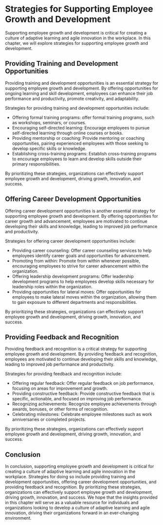 Strategies for Supporting Employee Growth and Development
================================================================================================================

Supporting employee growth and development is critical for creating a culture of adaptive learning and agile innovation in the workplace. In this chapter, we will explore strategies for supporting employee growth and development.

Providing Training and Development Opportunities
------------------------------------------------

Providing training and development opportunities is an essential strategy for supporting employee growth and development. By offering opportunities for ongoing learning and skill development, employees can enhance their job performance and productivity, promote creativity, and adaptability.

Strategies for providing training and development opportunities include:

* Offering formal training programs: offer formal training programs, such as workshops, seminars, or courses.
* Encouraging self-directed learning: Encourage employees to pursue self-directed learning through online courses or books.
* Providing mentorship or coaching: Provide mentoring or coaching opportunities, pairing experienced employees with those seeking to develop specific skills or knowledge.
* Establishing cross-training programs: Establish cross-training programs to encourage employees to learn and develop skills outside their primary responsibilities.

By prioritizing these strategies, organizations can effectively support employee growth and development, driving growth, innovation, and success.

Offering Career Development Opportunities
-----------------------------------------

Offering career development opportunities is another essential strategy for supporting employee growth and development. By offering opportunities for career growth and advancement, employees are motivated to continue developing their skills and knowledge, leading to improved job performance and productivity.

Strategies for offering career development opportunities include:

* Providing career counseling: Offer career counseling services to help employees identify career goals and opportunities for advancement.
* Promoting from within: Promote from within whenever possible, encouraging employees to strive for career advancement within the organization.
* Offering leadership development programs: Offer leadership development programs to help employees develop skills necessary for leadership roles within the organization.
* Providing opportunities for lateral moves: Offer opportunities for employees to make lateral moves within the organization, allowing them to gain exposure to different departments and responsibilities.

By prioritizing these strategies, organizations can effectively support employee growth and development, driving growth, innovation, and success.

Providing Feedback and Recognition
----------------------------------

Providing feedback and recognition is a critical strategy for supporting employee growth and development. By providing feedback and recognition, employees are motivated to continue developing their skills and knowledge, leading to improved job performance and productivity.

Strategies for providing feedback and recognition include:

* Offering regular feedback: Offer regular feedback on job performance, focusing on areas for improvement and growth.
* Providing constructive feedback: Provide constructive feedback that is specific, actionable, and focused on improving job performance.
* Recognizing achievements: Recognize employee achievements through awards, bonuses, or other forms of recognition.
* Celebrating milestones: Celebrate employee milestones such as work anniversaries or completed projects.

By prioritizing these strategies, organizations can effectively support employee growth and development, driving growth, innovation, and success.

Conclusion
----------

In conclusion, supporting employee growth and development is critical for creating a culture of adaptive learning and agile innovation in the workplace. Strategies for doing so include providing training and development opportunities, offering career development opportunities, and providing feedback and recognition. By prioritizing these strategies, organizations can effectively support employee growth and development, driving growth, innovation, and success. We hope that the insights provided in this chapter will serve as a valuable resource for individuals and organizations looking to develop a culture of adaptive learning and agile innovation, driving their organizations forward in an ever-changing environment.

